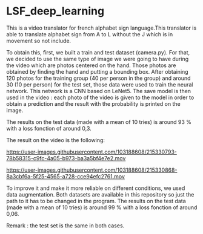 # LSF_deep_learning

This is a video translator for french alphabet sign language.This translator is able to translate alphabet sign from A to L without the J which is in movement so not include. 

To obtain this, first, we built a train and test dataset (camera.py). For that, we decided to use the same type of image we were going to have during the video which are photos centered on the hand. Those photos are obtained by finding the hand and putting a bounding box. After obtaining 120 photos for the training group (40 per person in the group) and around 30 (10 per person) for the test set, those data were used to train the neural network. This network is a CNN based on LeNet5. The save model is then used in the video : each photo of the video is given to the model in order to obtain a prediction and the result with the probability is printed on the image.

The results on the test data (made with a mean of 10 tries) is around 93 % with a loss fonction of around 0,3.

The result on the video is the following:


https://user-images.githubusercontent.com/103188608/215330793-78b58315-c9fc-4a05-b973-ba3a5bf4e7e2.mov


https://user-images.githubusercontent.com/103188608/215330868-8a3cbf6a-5f25-4565-a728-cce94efc2761.mov


To improve it and make it more reliable on different conditions, we used data augmentation. Both datasets are available in this repository so just the path to it has to be changed in the program. The results on the test data (made with a mean of 10 tries) is around 99 % with a loss fonction of around 0,06.

Remark : the test set is the same in both cases.
